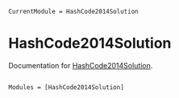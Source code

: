 ```@meta
CurrentModule = HashCode2014Solution
```

# HashCode2014Solution

Documentation for [HashCode2014Solution](https://github.com/yuvalm11/HashCode2014Solution.jl).

```@index
```

```@autodocs
Modules = [HashCode2014Solution]
```
